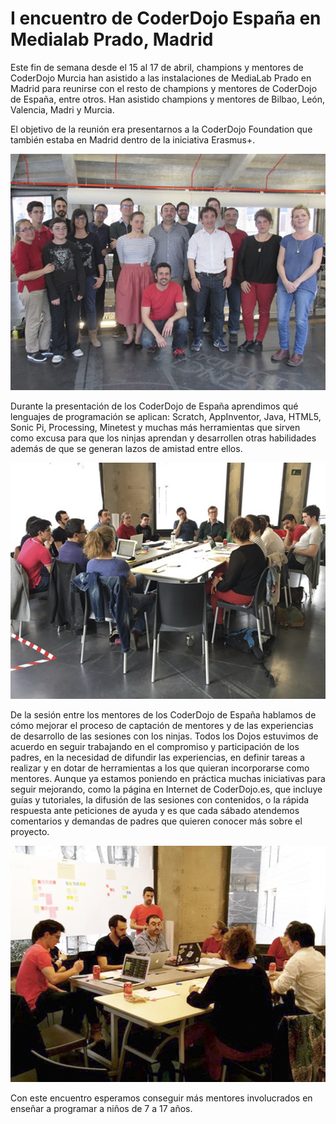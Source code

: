 # I encuentro de CoderDojo España en Medialab Prado, Madrid

Este fin de semana desde el 15 al 17 de abril, champions y mentores de CoderDojo Murcia han asistido a las instalaciones de MediaLab Prado en Madrid para reunirse con el resto de champions y mentores de CoderDojo de España, entre otros. Han asistido champions y mentores de Bilbao, León, Valencia, Madri y Murcia.

El objetivo de la reunión era presentarnos a la CoderDojo Foundation que también estaba en Madrid dentro de la iniciativa Erasmus+.

![](img/1.png)

Durante la presentación de los CoderDojo de España aprendimos qué lenguajes de programación se aplican: Scratch, AppInventor, Java, HTML5, Sonic Pi, Processing, Minetest y muchas más herramientas que sirven como excusa para que los ninjas aprendan y desarrollen otras habilidades además de que se generan lazos de amistad entre ellos.

![](img/2.png)

De la sesión entre los mentores de los CoderDojo de España hablamos de cómo mejorar el proceso de captación de mentores y de las experiencias de desarrollo de las sesiones con los ninjas. Todos los Dojos estuvimos de acuerdo en seguir trabajando en el compromiso y participación de los padres, en la necesidad de difundir las experiencias, en definir tareas a realizar y en dotar de herramientas a los que quieran incorporarse como mentores. Aunque ya estamos poniendo en práctica muchas iniciativas para seguir mejorando, como la página en Internet de CoderDojo.es, que incluye guías y tutoriales, la difusión de las sesiones con contenidos, o la rápida respuesta ante peticiones de ayuda y es que cada sábado atendemos comentarios y demandas de padres que quieren conocer más sobre el proyecto.

![](img/3.png)

Con este encuentro esperamos conseguir más mentores involucrados en enseñar a programar a niños de 7 a 17 años.
